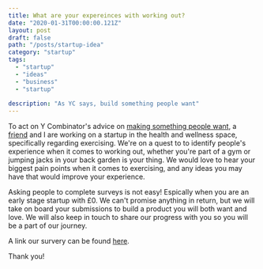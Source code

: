 ```yaml
---
title: What are your expereinces with working out?
date: "2020-01-31T00:00:00.121Z"
layout: post
draft: false
path: "/posts/startup-idea"
category: "startup"
tags:
  - "startup"
  - "ideas"
  - "business"
  - "startup"
 
description: "As YC says, build something people want"
---
```


To act on Y Combinator's advice on [making something people want](https://blog.ycombinator.com/ycs-essential-startup-advice/), a [friend](https://www.linkedin.com/in/kalada-anga/) and I are working on a startup in the health and wellness space, specifically regarding exercising. We're on a quest to to identify people's experience when it comes to working out, whether you're part of a gym or jumping jacks in your back garden is your thing. We would love to hear your biggest pain points when it comes to exercising, and any ideas you may have that would improve your experience.

Asking people to complete surveys is not easy! Espically when you are an early stage startup with £0. We can't promise anything in return, but we will take on board your submissions to build a product you will both want and love. We will also keep in touch to share our progress with you so you will be a part of our journey.

A link our survery can be found [here](https://forms.gle/cxqbVyWowDwfJXRUA).

Thank you!

